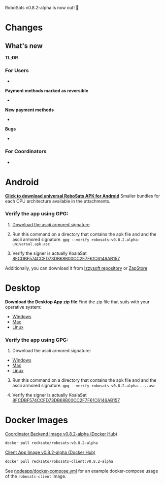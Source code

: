 RoboSats v0.8.2-alpha is now out! :rocket:

# Changes
## What's new

**TL;DR**

### For Users
-

**Payment methods marked as reversible**

-

**New payment methods**

-

**Bugs**

-

### For Coordinators
-

# Android

**[Click to download universal RoboSats APK for Android](https://github.com/RoboSats/robosats/releases/download/v0.8.2-alpha/robosats-v0.8.2.alpha-universal.short_sha.apk)**
Smaller bundles for each CPU architecture available in the attachments.

### Verify the app using GPG:

1. [Download the ascii armored signature](https://github.com/Robosats/robosats/releases/download/v0.8.2-alpha/robosats-v0.8.2.alpha-universal.short_sha.apk.asc)

2. Run this command on a directory that contains the apk file and and the ascii armored signature.
`gpg --verify robosats-v0.8.2.alpha-universal.apk.asc`

3. Verify the signer is actually KoalaSat [8FCDBF574CCFD73DB68B00CC2F7F61C6146AB157](https://keys.openpgp.org/vks/v1/by-fingerprint/8FCDBF574CCFD73DB68B00CC2F7F61C6146AB157)

Additionally, you can download it from [Izzysoft repository](https://apt.izzysoft.de/fdroid/) or [ZapStore](https://zapstore.dev/)

# Desktop

**Download the Desktop App zip file**
Find the zip file that suits with your operative system:

- [Windows](https://github.com/RoboSats/robosats/releases/download/v0.8.2-alpha/robosats-desktop-v0.8.2.alpha-win32-ia32.short_sha.zip)
- [Mac](https://github.com/RoboSats/robosats/releases/download/v0.8.2-alpha/robosats-desktop-v0.8.2.alpha-mac-darwin-x64.short_sha.zip)
- [Linux](https://github.com/RoboSats/robosats/releases/download/v0.8.2-alpha/robosats-desktop-v0.8.2.alpha-linux-x64.short_sha.zip)

### Verify the app using GPG:

1. Download the ascii armored signature:

- [Windows](https://github.com/RoboSats/robosats/releases/download/v0.8.2-alpha/robosats-desktop-v0.8.2.alpha-win32-ia32.short_sha.zip.asc)
- [Mac](https://github.com/RoboSats/robosats/releases/download/v0.8.2-alpha/robosats-desktop-v0.8.2.alpha-mac-darwin-x64.short_sha.zip.asc)
- [Linux](https://github.com/RoboSats/robosats/releases/download/v0.8.2-alpha/robosats-desktop-v0.8.2.alpha-linux-x64.short_sha.zip.asc)

3. Run this command on a directory that contains the apk file and and the ascii armored signature.
`gpg --verify robosats-v0.8.2.alpha-....asc`

4. Verify the signer is actually KoalaSat [8FCDBF574CCFD73DB68B00CC2F7F61C6146AB157](https://keys.openpgp.org/vks/v1/by-fingerprint/8FCDBF574CCFD73DB68B00CC2F7F61C6146AB157)

# Docker Images

[Coordinator Backend Image v0.8.2-alpha (Docker Hub)](https://hub.docker.com/r/recksato/robosats/tags?page=1&name=v0.8.2-alpha)


```bash
docker pull recksato/robosats:v0.8.2-alpha
```

[Client App Image v0.8.2-alpha (Docker Hub)](https://hub.docker.com/r/recksato/robosats-client/tags?page=1&name=v0.8.2-alpha)

```bash
docker pull recksato/robosats-client:v0.8.2-alpha
```

See [nodeapp/docker-compose.yml](https://github.com/Robosats/robosats/blob/2cd9d748706a8dcc0f03006b483acc6000e0572a/nodeapp/docker-compose.yml) for an example docker-compose usage of the `robosats-client` image.
